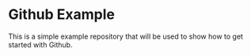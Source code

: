 Github Example 
==============

This is a simple example repository that will be used to show how to get started with Github.
